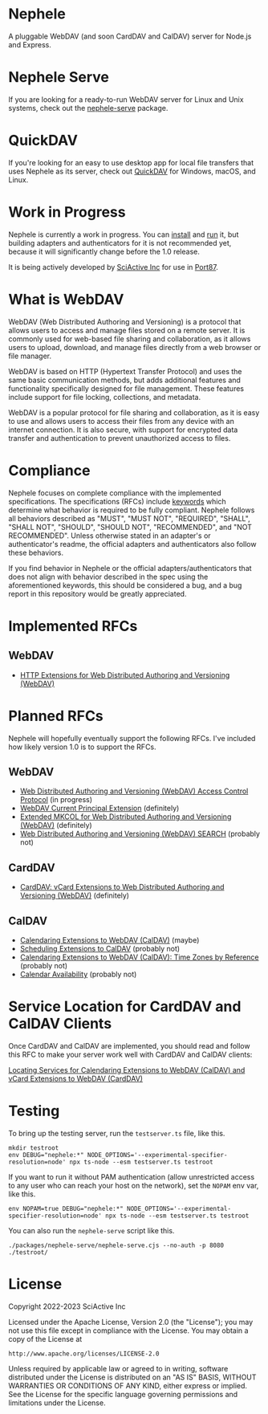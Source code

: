 # Nephele

A pluggable WebDAV (and soon CardDAV and CalDAV) server for Node.js and Express.

# Nephele Serve

If you are looking for a ready-to-run WebDAV server for Linux and Unix systems, check out the [nephele-serve](https://www.npmjs.com/package/nephele-serve) package.

# QuickDAV

If you're looking for an easy to use desktop app for local file transfers that uses Nephele as its server, check out [QuickDAV](https://sciactive.com/quickdav/) for Windows, macOS, and Linux.

# Work in Progress

Nephele is currently a work in progress. You can [install](https://www.npmjs.com/package/nephele) and [run](https://www.npmjs.com/package/nephele-serve) it, but building adapters and authenticators for it is not recommended yet, because it will significantly change before the 1.0 release.

It is being actively developed by [SciActive Inc](https://sciactive.com/) for use in [Port87](https://port87.com/).

# What is WebDAV

WebDAV (Web Distributed Authoring and Versioning) is a protocol that allows users to access and manage files stored on a remote server. It is commonly used for web-based file sharing and collaboration, as it allows users to upload, download, and manage files directly from a web browser or file manager.

WebDAV is based on HTTP (Hypertext Transfer Protocol) and uses the same basic communication methods, but adds additional features and functionality specifically designed for file management. These features include support for file locking, collections, and metadata.

WebDAV is a popular protocol for file sharing and collaboration, as it is easy to use and allows users to access their files from any device with an internet connection. It is also secure, with support for encrypted data transfer and authentication to prevent unauthorized access to files.

# Compliance

Nephele focuses on complete compliance with the implemented specifications. The specifications (RFCs) include [keywords](https://www.rfc-editor.org/rfc/rfc2119) which determine what behavior is required to be fully compliant. Nephele follows all behaviors described as "MUST", "MUST NOT", "REQUIRED", "SHALL", "SHALL NOT", "SHOULD", "SHOULD NOT", "RECOMMENDED", and "NOT RECOMMENDED". Unless otherwise stated in an adapter's or authenticator's readme, the official adapters and authenticators also follow these behaviors.

If you find behavior in Nephele or the official adapters/authenticators that does not align with behavior described in the spec using the aforementioned keywords, this should be considered a bug, and a bug report in this repository would be greatly appreciated.

# Implemented RFCs

## WebDAV

- [HTTP Extensions for Web Distributed Authoring and Versioning (WebDAV)](https://datatracker.ietf.org/doc/html/rfc4918)

# Planned RFCs

Nephele will hopefully eventually support the following RFCs. I've included how likely version 1.0 is to support the RFCs.

## WebDAV

- [Web Distributed Authoring and Versioning (WebDAV) Access Control Protocol](https://datatracker.ietf.org/doc/html/rfc3744) (in progress)
- [WebDAV Current Principal Extension](https://datatracker.ietf.org/doc/html/rfc5397) (definitely)
- [Extended MKCOL for Web Distributed Authoring and Versioning (WebDAV)](https://datatracker.ietf.org/doc/html/rfc5689) (definitely)
- [Web Distributed Authoring and Versioning (WebDAV) SEARCH](https://datatracker.ietf.org/doc/html/rfc5323) (probably not)

## CardDAV

- [CardDAV: vCard Extensions to Web Distributed Authoring and Versioning (WebDAV)](https://datatracker.ietf.org/doc/html/rfc6352) (definitely)

## CalDAV

- [Calendaring Extensions to WebDAV (CalDAV)](https://datatracker.ietf.org/doc/html/rfc4791) (maybe)
- [Scheduling Extensions to CalDAV](https://datatracker.ietf.org/doc/html/rfc6638) (probably not)
- [Calendaring Extensions to WebDAV (CalDAV): Time Zones by Reference](https://datatracker.ietf.org/doc/html/rfc7809) (probably not)
- [Calendar Availability](https://datatracker.ietf.org/doc/html/rfc7953) (probably not)

# Service Location for CardDAV and CalDAV Clients

Once CardDAV and CalDAV are implemented, you should read and follow this RFC to make your server work well with CardDAV and CalDAV clients:

[Locating Services for Calendaring Extensions to WebDAV (CalDAV) and vCard Extensions to WebDAV (CardDAV)](https://datatracker.ietf.org/doc/html/rfc6764)

# Testing

To bring up the testing server, run the `testserver.ts` file, like this.

```
mkdir testroot
env DEBUG="nephele:*" NODE_OPTIONS='--experimental-specifier-resolution=node' npx ts-node --esm testserver.ts testroot
```

If you want to run it without PAM authentication (allow unrestricted access to any user who can reach your host on the network), set the `NOPAM` env var, like this.

```
env NOPAM=true DEBUG="nephele:*" NODE_OPTIONS='--experimental-specifier-resolution=node' npx ts-node --esm testserver.ts testroot
```

You can also run the `nephele-serve` script like this.

```
./packages/nephele-serve/nephele-serve.cjs --no-auth -p 8080 ./testroot/
```

# License

Copyright 2022-2023 SciActive Inc

Licensed under the Apache License, Version 2.0 (the "License");
you may not use this file except in compliance with the License.
You may obtain a copy of the License at

    http://www.apache.org/licenses/LICENSE-2.0

Unless required by applicable law or agreed to in writing, software
distributed under the License is distributed on an "AS IS" BASIS,
WITHOUT WARRANTIES OR CONDITIONS OF ANY KIND, either express or implied.
See the License for the specific language governing permissions and
limitations under the License.
